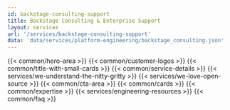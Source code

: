 ```yaml
---
id: backstage-consulting-support
title: Backstage Consulting & Enterprise Support
layout: services
url: '/services/backstage-consulting-support'
data: 'data/services/platform-engineering/backstage_consulting.json'
---
```



{{< common/hero-area >}}
{{< common/customer-logos >}}
{{< common/title-with-small-cards >}}
{{< common/service-details >}}
{{< services/we-understand-the-nitty-gritty >}}
{{< services/we-love-open-source >}}
{{< common/cta-area >}}
{{< common/cards >}}
{{< common/expertise >}}
{{< services/engineering-resources >}}
{{< common/faq >}}
